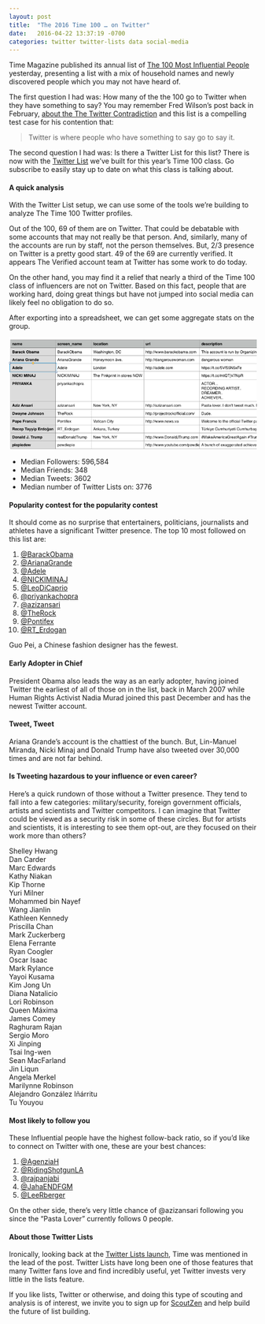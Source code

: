 ```yaml
---
layout: post
title:  "The 2016 Time 100 … on Twitter"
date:   2016-04-22 13:37:19 -0700
categories: twitter twitter-lists data social-media
---
```

Time Magazine published its annual list of [The 100 Most Influential People](http://time.com/collection/2016-time-100/)
yesterday, presenting a list with a mix of household names and newly discovered
people which you may not have heard of.

The first question I had was: How many of the the 100 go to Twitter when they
have something to say? You may remember Fred Wilson’s post back in February,
[about the The Twitter Contradiction](http://avc.com/2016/02/the-twitter-contradiction/)
and this list is a compelling test case for his contention that:

> Twitter is where people who have something to say go to say it.

The second question I had was: Is there a Twitter List for this list? There is
now with the [Twitter List](https://twitter.com/scoutzen/lists/time-100-most-influential)
we’ve built for this year’s Time 100 class. Go subscribe to easily stay up to
date on what this class is talking about.

#### A quick analysis

With the Twitter List setup, we can use some of the tools we’re building to
analyze The Time 100 Twitter profiles.

Out of the 100, 69 of them are on Twitter. That could be debatable with some
accounts that may not really be that person. And, similarly, many of the
accounts are run by staff, not the person themselves. But, 2/3 presence on
Twitter is a pretty good start. 49 of the 69 are currently verified. It appears
The Verified account team at Twitter has some work to do today.

On the other hand, you may find it a relief that nearly a third of the Time 100
class of influencers are not on Twitter. Based on this fact, people that are
working hard, doing great things but have not jumped into social media can
likely feel no obligation to do so.

After exporting into a spreadsheet, we can get some aggregate stats on the
group.

![Exported List of Time 100’s Twitter Profiles](/assets/1-lXirzMFZ6QkKJOe3onnsIQ.png)


* Median Followers: 596,584
* Median Friends: 348
* Median Tweets: 3602
* Median number of Twitter Lists on: 3776

#### Popularity contest for the popularity contest

It should come as no surprise that entertainers, politicians, journalists and
athletes have a significant Twitter presence. The top 10 most followed on this
list are:

1. [@BarackObama](https://twitter.com/BarackObama)
2. [@ArianaGrande](https://twitter.com/ArianaGrande)
3. [@Adele](https://twitter.com/Adele)
4. [@NICKIMINAJ](https://twitter.com/NICKIMINAJ)
5. [@LeoDiCaprio](https://twitter.com/LeoDiCaprio)
6. [@priyankachopra](https://twitter.com/priyankachopra)
7. [@azizansari](https://twitter.com/azizansari)
8. [@TheRock](https://twitter.com/TheRock)
9. [@Pontifex](https://twitter.com/Pontifex)
10. [@RT_Erdogan](https://twitter.com/RT_Erdogan)

Guo Pei, a Chinese fashion designer has the fewest.

#### Early Adopter in Chief

President Obama also leads the way as an early adopter, having joined Twitter
the earliest of all of those on in the list, back in March 2007 while Human
Rights Activist Nadia Murad joined this past December and has the newest Twitter
account.

#### Tweet, Tweet

Ariana Grande’s account is the chattiest of the bunch. But, Lin-Manuel Miranda,
Nicki Minaj and Donald Trump have also tweeted over 30,000 times and are not far
behind.

#### Is Tweeting hazardous to your influence or even career?

Here’s a quick rundown of those without a Twitter presence. They tend to fall
into a few categories: military/security, foreign government officials, artists
and scientists and Twitter competitors. I can imagine that Twitter could be
viewed as a security risk in some of these circles. But for artists and
scientists, it is interesting to see them opt-out, are they focused on their
work more than others?

Shelley Hwang  
Dan Carder  
Marc Edwards  
Kathy Niakan  
Kip Thorne  
Yuri Milner  
Mohammed bin Nayef  
Wang Jianlin  
Kathleen Kennedy  
Priscilla Chan  
Mark Zuckerberg  
Elena Ferrante  
Ryan Coogler  
Oscar Isaac  
Mark Rylance  
Yayoi Kusama  
Kim Jong Un  
Diana Natalicio  
Lori Robinson  
Queen Máxima  
James Comey  
Raghuram Rajan  
Sergio Moro  
Xi Jinping  
Tsai Ing-wen  
Sean MacFarland  
Jin Liqun  
Angela Merkel  
Marilynne Robinson  
Alejandro González Iñárritu  
Tu Youyou  

#### Most likely to follow you

These Influential people have the highest follow-back ratio, so if you’d like to
connect on Twitter with one, these are your best chances:

1. [@AgenziaH](https://www.twitter.com/AgenziaH)
2. [@RidingShotgunLA](https://www.twitter.com/RidingShotgunLA)
3. [@rajpanjabi](https://www.twitter.com/rajpanjabi)
4. [@JahaENDFGM](https://www.twitter.com/JahaENDFGM)
5. [@LeeRberger](https://www.twitter.com/LeeRberger)

On the other side, there’s very little chance of @azizansari following you since
the “Pasta Lover” currently follows 0 people.

#### About those Twitter Lists

Ironically, looking back at the [Twitter Lists launch](https://blog.twitter.com/2009/theres-a-list-for-that),
Time was mentioned in the lead of the post. Twitter Lists have long been one of
those features that many Twitter fans love and find incredibly useful, yet
Twitter invests very little in the lists feature.

If you like lists, Twitter or otherwise, and doing this type of scouting and
analysis is of interest, we invite you to sign up for [ScoutZen](https://www.scoutzen.com/)
and help build the future of list building.

